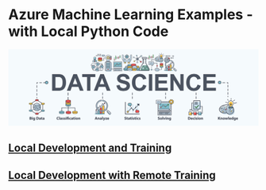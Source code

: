 # Azure Machine Learning Examples - with Local Python Code

![ds design](../images/datascience.png)


## [Local Development and Training](localscripts/)

## [Local Development with Remote Training](remotecompute/)
